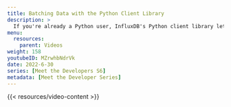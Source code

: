 ```yaml
---
title: Batching Data with the Python Client Library
description: >
  If you're already a Python user, InfluxDB's Python client library lets you use a familiar language to quickly get up-to-speed with InfluxDB. Here, Sunbrye Ly discusses the different options and settings around batching data using the Python client library.
menu:
  resources:
    parent: Videos
weight: 158
youtubeID: MZrwhbNdrVk
date: 2022-6-30
series: [Meet the Developers S6]
metadata: [Meet the Developer Series]
---
```


{{< resources/video-content >}}
